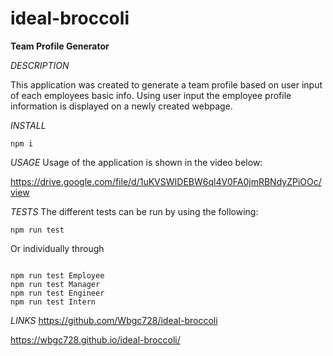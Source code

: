 # ideal-broccoli


**Team Profile Generator**


*DESCRIPTION*

This application was created to generate a team profile based on user input of each employees basic info. 
Using user input the employee profile information is displayed on a newly created webpage.


*INSTALL*
```
npm i

```


*USAGE*
Usage of the application is shown in the video below:

https://drive.google.com/file/d/1uKVSWIDEBW6ql4V0FA0jmRBNdyZPiOOc/view


*TESTS*
The different tests can be run by using the following:

```
npm run test

```
Or individually through

```

npm run test Employee
npm run test Manager
npm run test Engineer
npm run test Intern

```

*LINKS*
https://github.com/Wbgc728/ideal-broccoli

https://wbgc728.github.io/ideal-broccoli/